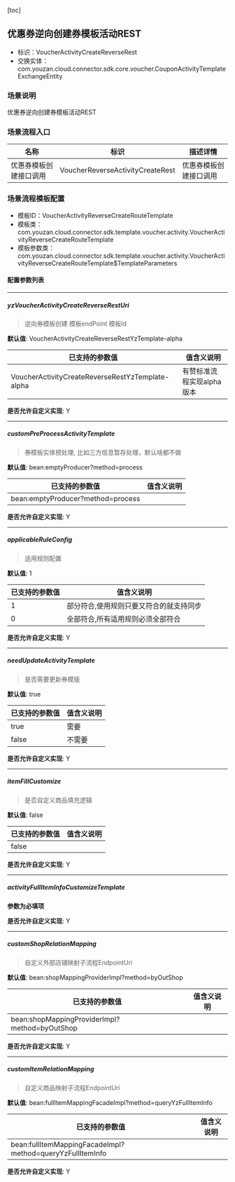 [toc]

## 优惠券逆向创建券模板活动REST
- 标识：VoucherActivityCreateReverseRest
- 交换实体：com.youzan.cloud.connector.sdk.core.voucher.CouponActivityTemplateExchangeEntity
### 场景说明
优惠券逆向创建券模板活动REST
### 场景流程入口

名称 | 标识 | 描述详情
---|---|---
优惠券模板创建接口调用 | VoucherReverseActivityCreateRest | 优惠券模板创建接口调用

### 场景流程模板配置
- 模板ID：VoucherActivityReverseCreateRouteTemplate
- 模板类：com.youzan.cloud.connector.sdk.template.voucher.activity.VoucherActivityReverseCreateRouteTemplate
- 模板参数类：com.youzan.cloud.connector.sdk.template.voucher.activity.VoucherActivityReverseCreateRouteTemplate$TemplateParameters

#### 配置参数列表

---
##### yzVoucherActivityCreateReverseRestUri
> 逆向券模板创建 模板endPoint 模板Id

**默认值**: VoucherActivityCreateReverseRestYzTemplate-alpha

已支持的参数值 | 值含义说明
---|---
VoucherActivityCreateReverseRestYzTemplate-alpha | 有赞标准流程实现alpha版本

**是否允许自定义实现**: Y

---
##### customPreProcessActivityTemplate
> 券模板实体预处理, 比如三方信息暂存处理，默认啥都不做

**默认值**: bean:emptyProducer?method=process

已支持的参数值 | 值含义说明
---|---
bean:emptyProducer?method=process | 

**是否允许自定义实现**: Y

---
##### applicableRuleConfig
> 适用规则配置

**默认值**: 1

已支持的参数值 | 值含义说明
---|---
1 | 部分符合,使用规则只要又符合的就支持同步
0 | 全部符合,所有适用规则必须全部符合

**是否允许自定义实现**: Y

---
##### needUpdateActivityTemplate
> 是否需要更新券模版

**默认值**: true

已支持的参数值 | 值含义说明
---|---
true | 需要
false | 不需要

**是否允许自定义实现**: Y

---
##### itemFillCustomize
> 是否自定义商品填充逻辑

**默认值**: false

已支持的参数值 | 值含义说明
---|---
false | 

**是否允许自定义实现**: Y

---
##### activityFullItemInfoCustomizeTemplate
> 

**参数为必填项**


**是否允许自定义实现**: Y

---
##### customShopRelationMapping
> 自定义外部店铺映射子流程EndpointUri

**默认值**: bean:shopMappingProviderImpl?method=byOutShop

已支持的参数值 | 值含义说明
---|---
bean:shopMappingProviderImpl?method=byOutShop | 

**是否允许自定义实现**: Y

---
##### customItemRelationMapping
> 自定义商品映射子流程EndpointUri

**默认值**: bean:fullItemMappingFacadeImpl?method=queryYzFullItemInfo

已支持的参数值 | 值含义说明
---|---
bean:fullItemMappingFacadeImpl?method=queryYzFullItemInfo | 

**是否允许自定义实现**: Y


